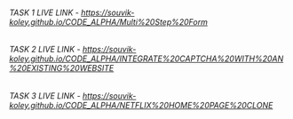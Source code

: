 ###### TASK 1 LIVE LINK - https://souvik-koley.github.io/CODE_ALPHA/Multi%20Step%20Form
###### TASK 2 LIVE LINK - https://souvik-koley.github.io/CODE_ALPHA/INTEGRATE%20CAPTCHA%20WITH%20AN%20EXISTING%20WEBSITE
###### TASK 3 LIVE LINK - https://souvik-koley.github.io/CODE_ALPHA/NETFLIX%20HOME%20PAGE%20CLONE
